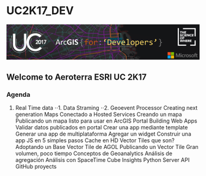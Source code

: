 # UC2K17_DEV
![Alt text](/banner.png?raw=true "Optional Title")
## Welcome to Aeroterra ESRI UC 2K17
### Agenda
1. Real Time data
⋅⋅1. Data Straming
⋅⋅2. Geoevent Processor
Creating next generation Maps
Conectado a Hosted Services
Creando un mapa
Publicando un mapa listo para usar en ArcGIS Portal
Building Web Apps 
Validar datos publicados en portal
Crear una app mediante template
Generar una app de multiplataforma
Agregar un widget
Construir una app JS en 5 simples pasos
Cache en HD
Vector Tiles que son?
Adoptando un Base Vector Tile de AGOL
Publicando un Vector Tile
Gran volumen, poco tiempo
Conceptos de Geoanalytics 
Análisis de agregación
Análisis con SpaceTime Cube
Insights 
Python Server API
GitHub proyects

